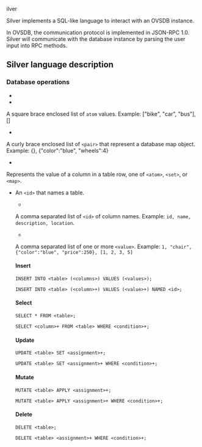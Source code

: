 ilver

Silver implements a SQL-like language to interact with an OVSDB instance.

In OVSDB, the communication protocol is implemented in JSON-RPC 1.0. Silver will communicate with the database instance by parsing the user input into RPC methods.

## Silver language description

### Database operations

+ <atom>
+ <set>
A square brace enclosed list of `atom` values. Example: ["bike", "car", "bus"], []
+ <map>
A curly brace enclosed list of `<pair>` that represent a database map object. Example: {}, {"color":"blue", "wheels":4}
+ <value>
Represents the value of a column in a table row, one of `<atom>`, `<set>`, or `<map>`.
+ <table>
An `<id>` that names a table.
+ <columns>
A comma separated list of `<id>` of column names. Example: `id, name, description, location`.
+ <values>
A comma separated list of one or more `<value>`. Example: `1, "chair", {"color":"blue", "price":250}, [1, 2, 3, 5]`

#### Insert
```
INSERT INTO <table> (<columns>) VALUES (<values>);
```

```
INSERT INTO <table> (<column>+) VALUES (<value>+) NAMED <id>;
```

#### Select
```
SELECT * FROM <table>;
```
```
SELECT <column>+ FROM <table> WHERE <condition>+;
```

#### Update
```
UPDATE <table> SET <assignment>+;
```
```
UPDATE <table> SET <assignment>+ WHERE <condition>+;
```

#### Mutate
```
MUTATE <table> APPLY <assignment>+;
```
```
MUTATE <table> APPLY <assignment>+ WHERE <condition>+;
```

#### Delete
```
DELETE <table>;
```
```
DELETE <table> <assignment>+ WHERE <condition>+;
```


